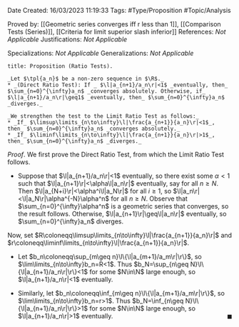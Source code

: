 <div class="topSpace"></div>

Date Created: 16/03/2023 11:19:33
Tags: #Type/Proposition #Topic/Analysis

Proved by: [[Geometric series converges iff r less than 1]], [[Comparison Tests (Series)]], [[Criteria for limit superior slash inferior]]
References: _Not Applicable_
Justifications: _Not Applicable_

Specializations: _Not Applicable_
Generalizations: _Not Applicable_

``` ad-Proposition
title: Proposition (Ratio Tests).

_Let $\tpl{a_n}$ be a non-zero sequence in $\R$._
* _(Direct Ratio Test): If _ $\l|a_{n+1}/a_n\r|<1$ _eventually, then_ $\sum_{n=0}^{\infty}a_n$ _converges absolutely. Otherwise, if_ $\l|a_{n+1}/a_n\r|\geq1$ _eventually, then_ $\sum_{n=0}^{\infty}a_n$ _diverges._

_We strengthen the test to the Limit Ratio Test as follows:_
* _If_ $\limsup\limits_{n\to\infty}\l|\frac{a_{n+1}}{a_n}\r|<1$_, then_ $\sum_{n=0}^{\infty}a_n$ _converges absolutely._
* _If_ $\liminf\limits_{n\to\infty}\l|\frac{a_{n+1}}{a_n}\r|>1$_, then_ $\sum_{n=0}^{\infty}a_n$ _diverges._

```

_Proof_. We first prove the Direct Ratio Test, from which the Limit Ratio Test follows.
* Suppose that $\l|a_{n+1}/a_n\r|<1$ eventually, so there exist some $\alpha<1$ such that $\l|a_{n+1}\r|<\alpha\l|a_n\r|$ eventually, say for all $n\geq N$. Then $\l|a_{N+i}\r|<\alpha^i\l|a_N\r|$ for all $i\geq1$, so $\l|a_n\r|<\l|a_N\r|\alpha^{-N}\alpha^n$ for all $n\geq N$. Observe that $\sum_{n=0}^{\infty}\alpha^n$ is a geometric series that converges, so the result follows. Otherwise, $\l|a_{n+1}\r|\geq\l|a_n\r|$ eventually, so $\sum_{n=0}^{\infty}a_n$ diverges.

Now, set $R\coloneqq\limsup\limits_{n\to\infty}\l|\frac{a_{n+1}}{a_n}\r|$ and $r\coloneqq\liminf\limits_{n\to\infty}\l|\frac{a_{n+1}}{a_n}\r|$.
* Let $b_n\coloneqq\sup_{m\geq n}\l\{\l|a_{m+1}/a_m\r|\r\}$, so $\lim\limits_{n\to\infty}b_n=R<1$. Thus $b_N=\sup_{n\geq N}\l\{\l|a_{n+1}/a_n\r|\r\}<1$ for some $N\in\N$ large enough, so $\l|a_{n+1}/a_n\r|<1$ eventually.

* Similarly, let $b_n\coloneqq\inf_{m\geq n}\l\{\l|a_{m+1}/a_m\r|\r\}$, so $\lim\limits_{n\to\infty}b_n=r>1$. Thus $b_N=\inf_{n\geq N}\l\{\l|a_{n+1}/a_n\r|\r\}>1$ for some $N\in\N$ large enough, so $\l|a_{n+1}/a_n\r|>1$ eventually.<span style="float:right;">$\blacksquare$</span>
